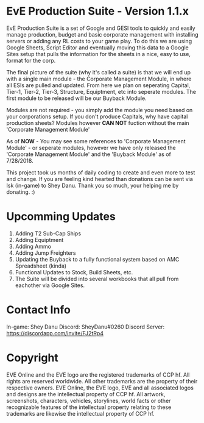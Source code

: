 # EvE Production Suite - Version 1.1.x

EvE Production Suite is a set of Google and GESI tools to quickly and easily manage production, budget and basic corporate 
management with installing servers or adding any RL costs to your game play. To do this we are using Google Sheets, Script Editor and
eventually moving this data to a Google Sites setup that pulls the information for the sheets in a nice, easy to use, format for the corp.

The final picture of the suite (why it's called a suite) is that we will end up with a single main module - the Corporate Management Module, in where all ESIs are pulled and updated. From here we plan on seperating Capital, Tier-1, Tier-2, Tier-3, Structure, Equiptment, etc into seperate modules. The first module to be released will be our Buyback Module. 

Modules are not required - you simply add the module you need based on your corporations setup. If you don't produce Capitals, why have capital production sheets? Modules however **CAN NOT** fuction without the main 'Corporate Management Module'

As of **NOW** - You may see some references to 'Corporate Management Module' - or seperate modules, however we have only released the 'Corporate Management Module' and the 'Buyback Module' as of 7/28/2018. 

This project took us months of daily coding to create and even more to test and change. If you are feeling kind hearted than donations can be sent via Isk (in-game) to Shey Danu. Thank you so much, your helping me by donating. :)

# Upcomming Updates
1. Adding T2 Sub-Cap Ships
2. Adding Equiptment
3. Adding Ammo
4. Adding Jump Freighters
5. Updating the Buyback to a fully functional system based on AMC Spreadsheet (kinda)
6. Functional Updates to Stock, Build Sheets, etc. 
7. The Suite will be divided into several workbooks that all pull from eachother via Google Sites.

# Contact Info
In-game: Shey Danu
Discord: SheyDanu#0260 
Discord Server:  https://discordapp.com/invite/FJ2tRp4

# Copyright
EVE Online and the EVE logo are the registered trademarks of CCP hf. All rights are reserved worldwide. All other trademarks are the property of their respective owners. EVE Online, the EVE logo, EVE and all associated logos and designs are the intellectual property of CCP hf. All artwork, screenshots, characters, vehicles, storylines, world facts or other recognizable features of the intellectual property relating to these trademarks are likewise the intellectual property of CCP hf.
